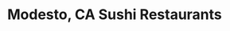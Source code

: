 ---
layout: city
title: Modesto, CA Sushi Restaurants
permalink: /california/modesto/
stateAbbr: CA
stateName: California
cityName: Modesto
---